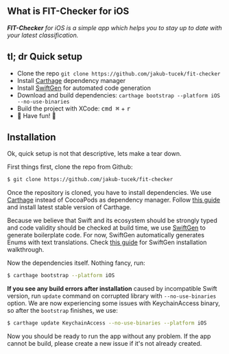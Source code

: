 ## What is FIT-Checker for iOS
_**FIT-Checker** for iOS is a simple app which helps you to stay up to date
with your latest classification._

## tl; dr Quick setup
* Clone the repo `git clone https://github.com/jakub-tucek/fit-checker`
* Install [Carthage](https://github.com/Carthage/Carthage) dependency manager
* Install [SwiftGen](https://github.com/AliSoftware/SwiftGen) for automated code generation
* Download and build dependencies: `carthage bootstrap --platform iOS --no-use-binaries`
* Build the project with XCode: <kbd>cmd ⌘</kbd> + <kbd>r</kbd>
* :tada: Have fun! :tada:

## Installation
Ok, quick setup is not that descriptive, lets make a tear down.

First things first,
clone the repo from Github:

```bash
$ git clone https://github.com/jakub-tucek/fit-checker
```

Once the repository is cloned, you have to install dependencies. We use [Carthage](https://github.com/Carthage/Carthage) instead of CocoaPods
as dependency manager. Follow [this guide](https://github.com/Carthage/Carthage#installing-carthage)
and install latest stable version of Carthage.

Because we believe that Swift and its ecosystem should be strongly typed and
code validity should be checked at build time, we use [SwiftGen](https://github.com/AliSoftware/SwiftGen) to generate boilerplate code.
For now, SwiftGen automatically generates Enums with text translations. Check
[this guide](https://github.com/AliSoftware/SwiftGen#installation) for SwiftGen
installation walkthrough.

Now the dependencies itself. Nothing fancy, run:

```bash
$ carthage bootstrap --platform iOS
```

**If you see any build errors after installation** caused by incompatible Swift version,
run `update` command on corrupted library with `--no-use-binaries` option. We are now
experiencing some issues with KeychainAccess binary, so after the `bootstrap` finishes,
we use:

```bash
$ carthage update KeychainAccess --no-use-binaries --platform iOS
```

Now you should be ready to run the app without any problem. If the app cannot be build,
please create a new issue if it's not already created.
